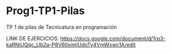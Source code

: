# Prog1-TP1-Pilas
TP 1 de pilas de Tecnicatura en programación


LINK DE EJERCICIOS:
https://docs.google.com/document/d/1rp3-kaRNiUQqc_Ub2a-P8V6tlximIUdoTy4VmWxwc1A/edit

